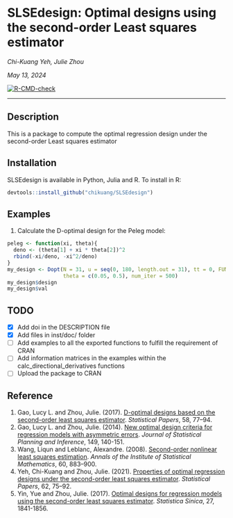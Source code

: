 # SLSEdesign: Optimal designs using the second-order Least squares estimator 

*Chi-Kuang Yeh, Julie Zhou*

*May 13, 2024*

<!-- badges: start -->
[![R-CMD-check](https://github.com/chikuang/SLSEdesign/actions/workflows/R-CMD-check.yaml/badge.svg)](https://github.com/chikuang/SLSEdesign/actions/workflows/R-CMD-check.yaml)
<!-- badges: end -->

---

## Description

This is a package to compute the optimal regression design under the second-order Least squares estimator 

## Installation

SLSEdesign is available in Python, Julia and R. To install in R:

```r
devtools::install_github("chikuang/SLSEdesign")
```

## Examples

1. Calculate the D-optimal design for the Peleg model:

```r
peleg <- function(xi, theta){
  deno <- (theta[1] + xi * theta[2])^2
  rbind(-xi/deno, -xi^2/deno)
}
my_design <- Dopt(N = 31, u = seq(0, 180, length.out = 31), tt = 0, FUN = peleg,
                  theta = c(0.05, 0.5), num_iter = 500)
my_design$design
my_design$val
```

## TODO

+ [x] Add doi in the DESCRIPTION file
+ [x] Add files in inst/doc/ folder
+ [ ] Add examples to all the exported functions to fulfill the requirement of CRAN
+ [ ] Add information matrices in the examples within the calc_directional_derivatives functions
+ [ ] Upload the package to CRAN

## Reference 

1. Gao, Lucy L. and Zhou, Julie. (2017). [D-optimal designs based on the second-order least squares estimator](https://link.springer.com/article/10.1007/s00362-015-0688-9). *Statistical Papers*, 58, 77–94.
2. Gao, Lucy L. and Zhou, Julie. (2014). [New optimal design criteria for regression models with asymmetric errors](https://www.sciencedirect.com/science/article/pii/S037837581400007X). *Journal of Statistical Planning and Inference*, 149, 140-151.
3. Wang, Liqun and Leblanc, Alexandre. (2008). [Second-order nonlinear least squares estimation](https://link.springer.com/article/10.1007/s10463-007-0139-z). *Annals of the Institute of Statistical Mathematics*, 60, 883–900.
4. Yeh, Chi-Kuang and Zhou, Julie. (2021). [Properties of optimal regression designs under the second-order least squares estimator](https://link.springer.com/article/10.1007/s00362-018-01076-6). *Statistical Papers*, 62, 75–92.
5. Yin, Yue and Zhou, Julie. (2017). [Optimal designs for regression models using the second-order least squares estimator](https://www.jstor.org/stable/26384103). *Statistica Sinica*, 27, 1841-1856. 
